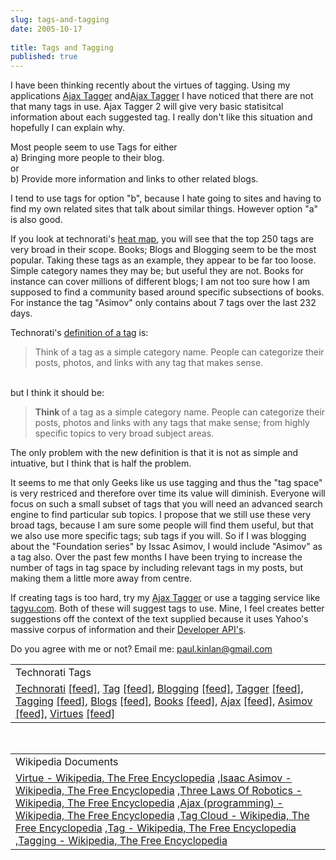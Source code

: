 ```yaml
---
slug: tags-and-tagging
date: 2005-10-17
 
title: Tags and Tagging
published: true
---
```

I have been thinking recently about the virtues of tagging.  Using my applications <a href="http://www.kinlan.co.uk/AjaxExperiments/AjaxTag" rel="tag">Ajax Tagger</a> and<a href="http://www.kinlan.co.uk/AjaxExperiments/AjaxTag2">Ajax Tagger</a> I have noticed that there are not that many tags in use.  Ajax Tagger 2 will give very basic statisitcal information about each suggested tag.  I really don't like this situation and hopefully I can explain why.<p />Most people seem to use Tags for either<br />a) Bringing more people to their blog.<br />or<br />b) Provide more information and links to other related blogs.<p />I tend to use tags for option "b", because I hate going to sites and having to find my own related sites that talk about similar things.  However option "a" is also good.<p />If you look at technorati's <a href="http://www.technorati.com/tags/">heat map</a>, you will see that the top 250 tags are very broad in their scope.  Books; Blogs and Blogging seem to be the most popular.  Taking these tags as an example, they appear to be far too loose.  Simple category names they may be; but useful they are not.  Books for instance can cover millions of different blogs; I am not too sure how I am supposed to find a community based around specific subsections of books.  For instance the tag "Asimov" only contains about 7 tags over the last 232 days.<p />Technorati's <a href="http://www.technorati.com/help/tags.html">definition of a tag</a> is:<br /><blockquote class="posterous_short_quote">Think of a tag as a simple category name. People can categorize their posts, photos, and links with any tag that makes sense.</blockquote><br />but  I think it should be:<blockquote class="posterous_short_quote">
<strong>Think </strong>of a tag as a simple category name. People can categorize their posts, photos and links with any tags that make sense; from highly specific topics to very broad subject areas.</blockquote>The only problem with the new definition is that it is not as simple and intuative, but I think that is half the problem.<p />It seems to me that only Geeks like us use tagging and thus the "tag space" is very restriced and therefore over time its value will diminish.  Everyone will focus on such a small subset of tags that you will need an advanced search engine to find particular sub topics.  I propose that we still use these very broad tags, because I am sure some people will find them useful, but that we also use more specific tags; sub tags if you will.  So if I was blogging about the "Foundation series" by Issac Asimov, I would include "Asimov" as a tag also.  Over the past few months I have been trying to increase the number of tags in tag space by including relevant tags in my posts, but making them a little more away from centre.<p />If creating tags is too hard, try my <a href="http://www.kinlan.co.uk/AjaxExperiments/AjaxTag">Ajax Tagger</a> or use a tagging service like <a href="http://www.tagyu.com/">tagyu.com</a>. Both of these will suggest tags to use.  Mine, I feel creates better suggestions off the context of the text supplied because it uses Yahoo's massive corpus of information and their <a href="http://developer.yahoo.net">Developer API's</a>.<p />Do you agree with me or not? Email me: <a href="mailto:%20paul.kinlan@gmail.com">paul.kinlan@gmail.com</a><p /><table class="TechnoratiHead TagHeader">
<tr><td>Technorati Tags</td></tr>
<tr class="Technorati"><td>
<a href="https://paul.kinlan.me/tags/Technorati" class="Tag" rel="tag">Technorati</a> <a href="http://feeds.technorati.com/feed/posts/tag/Technorati" class="Tag">[feed]</a>, <a href="https://paul.kinlan.me/tags/Tag" class="Tag" rel="tag">Tag</a> <a href="http://feeds.technorati.com/feed/posts/tag/Tag" class="Tag">[feed]</a>, <a href="https://paul.kinlan.me/tags/Blogging" class="Tag" rel="tag">Blogging</a> <a href="http://feeds.technorati.com/feed/posts/tag/Blogging" class="Tag">[feed]</a>, <a href="https://paul.kinlan.me/tags/Tagger" class="Tag" rel="tag">Tagger</a> <a href="http://feeds.technorati.com/feed/posts/tag/Tagger" class="Tag">[feed]</a>, <a href="https://paul.kinlan.me/tags/Tagging" class="Tag" rel="tag">Tagging</a> <a href="http://feeds.technorati.com/feed/posts/tag/Tagging" class="Tag">[feed]</a>, <a href="https://paul.kinlan.me/tags/Blogs" class="Tag" rel="tag">Blogs</a> <a href="http://feeds.technorati.com/feed/posts/tag/Blogs" class="Tag">[feed]</a>, <a href="https://paul.kinlan.me/tags/Books" class="Tag" rel="tag">Books</a> <a href="http://feeds.technorati.com/feed/posts/tag/Books" class="Tag">[feed]</a>, <a href="https://paul.kinlan.me/tags/Ajax" class="Tag" rel="tag">Ajax</a> <a href="http://feeds.technorati.com/feed/posts/tag/Ajax" class="Tag">[feed]</a>, <a href="https://paul.kinlan.me/tags/Asimov" class="Tag" rel="tag">Asimov</a> <a href="http://feeds.technorati.com/feed/posts/tag/Asimov" class="Tag">[feed]</a>, <a href="https://paul.kinlan.me/tags/Virtues" class="Tag" rel="tag">Virtues</a> <a href="http://feeds.technorati.com/feed/posts/tag/Virtues" class="Tag">[feed]</a>
</td></tr>
</table><br /><table class="TechnoratiHead TagHeader">
<tr><td>Wikipedia Documents</td></tr>
<tr class="Technorati"><td>
<a href="http://en.wikipedia.org/wiki/Virtue">Virtue - Wikipedia, The Free Encyclopedia</a> ,<a href="http://en.wikipedia.org/wiki/Isaac_Asimov">Isaac Asimov - Wikipedia, The Free Encyclopedia</a> ,<a href="http://en.wikipedia.org/wiki/Three_Laws_of_Robotics">Three Laws Of Robotics - Wikipedia, The Free Encyclopedia</a> ,<a href="http://en.wikipedia.org/wiki/Ajax_(programming)">Ajax (programming) - Wikipedia, The Free Encyclopedia</a> ,<a href="http://en.wikipedia.org/wiki/Tag_cloud">Tag Cloud - Wikipedia, The Free Encyclopedia</a> ,<a href="http://en.wikipedia.org/wiki/Tag">Tag - Wikipedia, The Free Encyclopedia</a> ,<a href="http://en.wikipedia.org/wiki/Tagging">Tagging - Wikipedia, The Free Encyclopedia</a>
</td></tr>
</table><div class="blogger-post-footer"><img class="posterous_download_image" src="https://blogger.googleusercontent.com/tracker/8109338-112958475331836013?l=www.kinlan.co.uk%2Findex.html" height="1" alt="" width="1" /></div>

